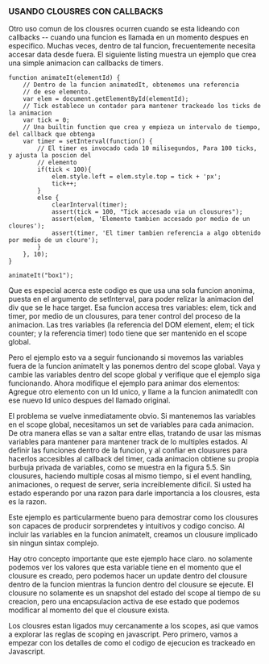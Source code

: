 ### USANDO CLOUSRES CON CALLBACKS
Otro uso comun de los clousres ocurren cuando se esta lideando
con callbacks -- cuando una funcion es llamada en un momento 
despues en especifico. Muchas veces, dentro de tal funcion, 
frecuentemente necesita accesar data desde fuera. El siguiente listing 
muestra un ejemplo que crea una simple animacion can callbacks de timers.
```
function animateIt(elementId) {
    // Dentro de la funcion animatedIt, obtenemos una referencia
    // de ese elemento.
    var elem = document.getElementById(elementId);
    // Tick establece un contador para mantener trackeado los ticks de la animacion
    var tick = 0;
    // Una builtin function que crea y empieza un intervalo de tiempo, del callback que obtenga
    var timer = setInterval(function() {
        // El timer es invocado cada 10 milisegundos, Para 100 ticks, y ajusta la poscion del
        // elemento
        if(tick < 100){
            elem.style.left = elem.style.top = tick + 'px';
            tick++;
        }
        else {
            clearInterval(timer);
            assert(tick = 100, "Tick accesado via un clousures");
            assert(elem, 'Elemento tambien accesado por medio de un cloures');
            assert(timer, 'El timer tambien referencia a algo obtenido por medio de un cloure');
        }
    }, 10);
}

animateIt("box1");
```
Que es especial acerca este codigo es que usa una sola funcion anonima,
puesta en el argumento de setInterval, para poder relizar la animacion
del div que se le hace target. Esa funcion accesa tres variables: elem,
tick and timer, por medio de un clousures, para tener control del proceso
de la animacion. Las tres variables (la referencia del DOM element, elem;
el tick counter; y la referencia timer) todo tiene que ser mantenido en el
scope global.

Pero el ejemplo esto va a seguir funcionando si movemos las variables fuera
de la funcion animateIt y las ponemos dentro del scope global.
Vaya y cambie las variables dentro del scope global y verifique que el ejemplo
siga funcionando. Ahora modifique el ejemplo para animar dos elementos:
Agregue otro elemento con un Id unico, y llame a la funcion animatedIt con ese
nuevo Id unico despues del llamado original.

El problema se vuelve inmediatamente obvio. Si mantenemos las variables en el 
scope global, necesitamos un set de variables para cada animacion. De otra 
manera ellas se van a saltar entre ellas, tratando de usar las mismas 
variables para mantener para mantener track de lo multiples estados.
Al definir las funciones dentro de la funcion, y al confiar en clousures
para hacerlos accesibles al callback del timer, cada animacion obtiene 
su propia burbuja privada de variables, como se muestra en la figura 5.5.
Sin clousures, haciendo multiple cosas al mismo tiempo, si el event
handling, animaciones, o request de server, seria increiblemente dificil.
Si usted ha estado esperando por una razon para darle importancia a los
clousres, esta es la razon.

Este ejemplo es particularmente bueno para demostrar como los clousures son
capaces de producir sorprendetes y intuitivos y codigo conciso. Al incluir
las variables en la funcion animateIt, creamos un clousure implicado
sin ningun sintax complejo.

Hay otro concepto importante que este ejemplo hace claro. no solamente podemos
ver los valores que esta variable tiene en el momento que el clousure es
creado, pero podemos hacer un update dentro del clousure dentro de la funcion
mientras la funcion dentro del clousure se ejecute. El clousure no solamente
es un snapshot del estado del scope al tiempo de su creacion, pero una 
encapsulacion activa de ese estado que podemos modificar al momento del 
que el clousure exista.

Los clousres estan ligados muy cercanamente a los scopes, asi que vamos a 
explorar las reglas de scoping en javascript. Pero primero, vamos a empezar
con los detalles de como el codigo de ejecucion es trackeado en Javascript.
